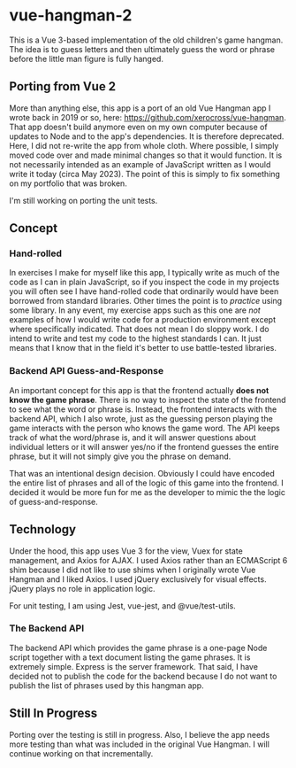 # vue-hangman-2

This is a Vue 3-based implementation of the old children's game
hangman. The idea is to guess letters and then ultimately guess
the word or phrase before the little man figure is fully hanged.

## Porting from Vue 2

More than anything else, this app is a port of an old Vue Hangman app I wrote
back in 2019 or so, here: https://github.com/xerocross/vue-hangman.
That app doesn't build anymore even on my own computer because of
updates to Node and to the app's dependencies. It is therefore deprecated. 
Here, I did not re-write the app from whole cloth. Where possible, I 
simply moved code over and made minimal changes so that it would 
function. It is not necessarily intended as an example of JavaScript 
written as I would write it today (circa May 2023). The point of this is 
simply to fix something on my portfolio that was broken.

I'm still working on porting the unit tests.


## Concept

### Hand-rolled

In exercises I make for myself like this app, I typically write 
as much of the code as I can in plain JavaScript, so if you inspect 
the code in my projects you will often see I have hand-rolled 
code that ordinarily would have been borrowed from standard 
libraries. Other times the point is to *practice* using some
library. In any event, my exercise apps such as this one are *not* 
examples of how I would write code for a production environment 
except where specifically indicated. That does not mean I do sloppy 
work. I do intend to write and
test my code to the highest standards I can. It just means that
I know that in the field it's better to use battle-tested 
libraries.

### Backend API Guess-and-Response

An important concept for this app is that the frontend actually
**does not know the game phrase**. There is no way to inspect the state
of the frontend to see what the word or phrase is. Instead, the
frontend interacts with the backend API, which I also wrote, 
just as the guessing person playing the game interacts with the 
person who knows the game word. The API keeps track of what the 
word/phrase is, and it
will answer questions about individual letters or it will answer
yes/no if the frontend
guesses the entire phrase, but it will not simply give you the
phrase on demand.

That was an intentional design decision. Obviously I could have
encoded the entire list of phrases and all of the logic of this
game into the frontend. I decided it would be more fun for me as
the developer to mimic the the logic of guess-and-response.

## Technology

Under the hood, this app uses Vue 3 for the view, Vuex for state 
management, and Axios for AJAX. I used Axios rather than an ECMAScript 
6 shim because I did not like to use shims when I originally wrote 
Vue Hangman and I liked Axios. I used jQuery exclusively for visual 
effects. jQuery plays no role in application logic.

For unit testing, I am using Jest, vue-jest, and @vue/test-utils.

### The Backend API

The backend API which provides the game phrase is a one-page Node
script together with a text document listing the game phrases. It
is extremely simple. Express is the server framework. That said,
I have decided not to publish the code for the backend because 
I do not want to 
publish the list of phrases used by this hangman app.

## Still In Progress

Porting over the testing is still in progress. Also, I believe the
app needs more testing than what was included in the original Vue
Hangman. I will continue working on that incrementally.